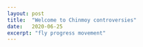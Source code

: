 ```yaml
---
layout: post
title:  "Welcome to Chinmoy controversies"
date:   2020-06-25
excerpt: "fly progress movement"
---
```

